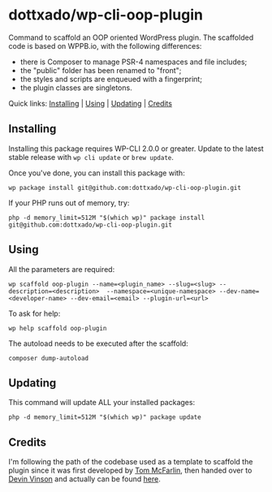 dottxado/wp-cli-oop-plugin
======================

Command to scaffold an OOP oriented WordPress plugin.
The scaffolded code is based on WPPB.io, with the following differences:
* there is Composer to manage PSR-4 namespaces and file includes;
* the "public" folder has been renamed to "front";
* the styles and scripts are enqueued with a fingerprint;
* the plugin classes are singletons.

Quick links: [Installing](#installing) | [Using](#using) | [Updating](#updating) | [Credits](#credits)

## Installing

Installing this package requires WP-CLI 2.0.0 or greater. Update to the latest stable release with `wp cli update` or `brew update`.

Once you've done, you can install this package with:

    wp package install git@github.com:dottxado/wp-cli-oop-plugin.git

If your PHP runs out of memory, try:

    php -d memory_limit=512M "$(which wp)" package install git@github.com:dottxado/wp-cli-oop-plugin.git


## Using

All the parameters are required:

    wp scaffold oop-plugin --name=<plugin_name> --slug=<slug> --description=<description>  --namespace=<unique-namespace> --dev-name=<developer-name> --dev-email=<email> --plugin-url=<url>

To ask for help:

    wp help scaffold oop-plugin

The autoload needs to be executed after the scaffold:

    composer dump-autoload

## Updating
This command will update ALL your installed packages:

    php -d memory_limit=512M "$(which wp)" package update

## Credits
I'm following the path of the codebase used as a template to scaffold the plugin since it was first developed by [Tom McFarlin](http://twitter.com/tommcfarlin/), then handed over to [Devin Vinson](https://twitter.com/DevinVinson) and actually can be found [here](https://github.com/DevinVinson/WordPress-Plugin-Boilerplate).
